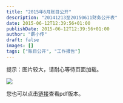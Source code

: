 ```yaml
---
title: "2015年6月账目公开"
description: "20141213至20150611财务公开表"
date: 2015-06-12T12:39:56+01:00
publishDate: 2015-06-12T12:39:56+01:00
author: "薪小传"
draft: false
images: []
tags: ["账目公开", "工作报告"]
---
```


提示：图片较大，请耐心等待页面加载。

![](/statements/001.jpg)<br/>

您也可以点击[链接](/pdfs/20150611-账目明细表.pdf)查看pdf版本。

